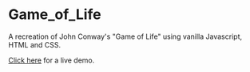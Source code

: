 # Game_of_Life
A recreation of John Conway's "Game of Life" using vanilla Javascript, HTML and CSS.

[Click here](https://brenton-j-andrews.github.io/Game_of_Life/) for a live demo.
